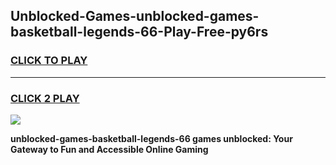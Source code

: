 
## Unblocked-Games-unblocked-games-basketball-legends-66-Play-Free-py6rs
<h3>
<a href="https://premium76.site?title=unblocked-games-basketball-legends-66&ref=23A">CLICK TO PLAY</a></h3>
<hr>

<h3>
<a href="https://premium76.site?title=unblocked-games-basketball-legends-66&ref=23A">CLICK 2 PLAY</a>
  
</h3>

<a href="https://premium76.site?title=unblocked-games-basketball-legends-66&ref=23A"><img src="https://clearcache.store/games.png"></a>


**unblocked-games-basketball-legends-66 games unblocked: Your Gateway to Fun and Accessible Online Gaming**
